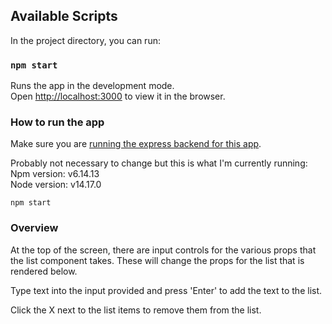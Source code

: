 ## Available Scripts

In the project directory, you can run:

### `npm start`

Runs the app in the development mode.\
Open [http://localhost:3000](http://localhost:3000) to view it in the browser.

### How to run the app

Make sure you are [running the express backend for this app](https://github.com/Vetrano89/item-list-example-express).

Probably not necessary to change but this is what I'm currently running:\
Npm version: v6.14.13\
Node version: v14.17.0

`npm start`

### Overview

At the top of the screen, there are input controls for the various props that the list component takes. These will change the props for the list that is rendered below.

Type text into the input provided and press 'Enter' to add the text to the list.

Click the X next to the list items to remove them from the list.